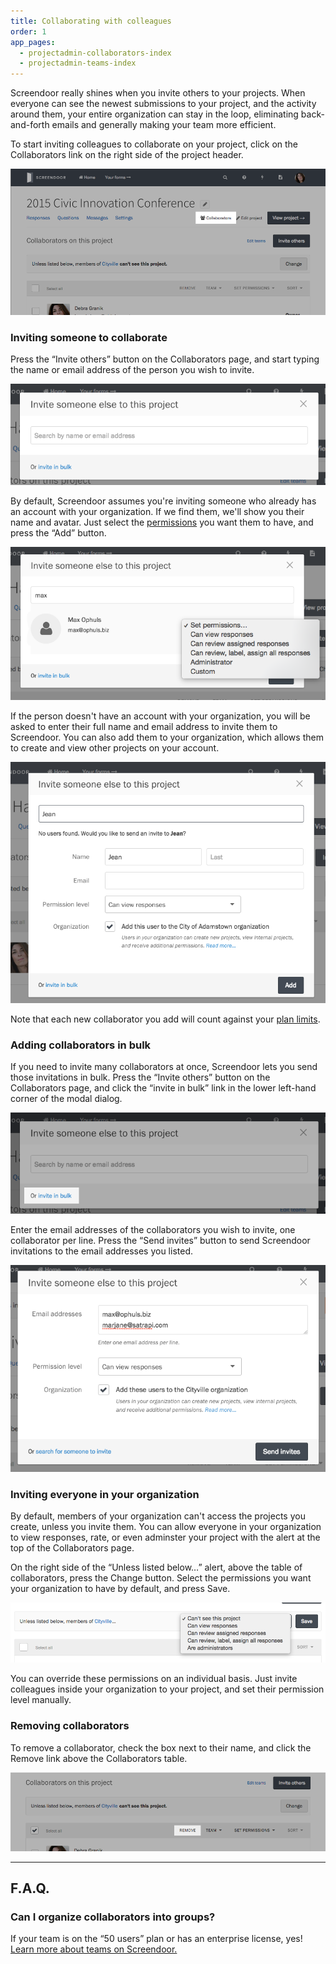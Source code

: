 ```yaml
---
title: Collaborating with colleagues
order: 1
app_pages:
  - projectadmin-collaborators-index
  - projectadmin-teams-index
---
```


Screendoor really shines when you invite others to your projects. When everyone can see the newest submissions to your project, and the activity around them, your entire organization can stay in the loop, eliminating back-and-forth emails and generally making your team more efficient.

To start inviting colleagues to collaborate on your project, click on the Collaborators link on the right side of the project header.

![The Collaborators link in the project header.](../images/collabs_1.png)

### Inviting someone to collaborate

Press the &ldquo;Invite others&rdquo; button on the Collaborators page, and start typing the name or email address of the person you wish to invite.

![Modal dialog for inviting a collaborator.](../images/collabs_2.png)

By default, Screendoor assumes you're inviting someone who already has an account with your organization. If we find them, we'll show you their name and avatar. Just select the [permissions](permissions.html) you want them to have, and press the &ldquo;Add&rdquo; button.

![Adding a collaborator inside your organization.](../images/collabs_3.png)

If the person doesn't have an account with your organization, you will be asked to enter their full name and email address to invite them to Screendoor. You can also add them to your organization, which allows them to create and view other projects on your account.

![Inviting a new collaborator to Screendoor.](../images/collabs_4.png)

Note that each new collaborator you add will count against your [plan limits](../plans_and_billing/limitations.html).

### Adding collaborators in bulk

If you need to invite many collaborators at once, Screendoor lets you send those invitations in bulk. Press the &ldquo;Invite others&rdquo; button on the Collaborators page, and click the &ldquo;invite in bulk&rdquo; link in the lower left-hand corner of the modal dialog.

![Link to invite collaborators in bulk.](../images/collabs_5.png)

Enter the email addresses of the collaborators you wish to invite, one collaborator per line. Press the &ldquo;Send invites&rdquo; button to send Screendoor invitations to the email addresses you listed.

![Sending bulk invites to collaborators.](../images/collabs_6.png)

### Inviting everyone in your organization

By default, members of your organization can't access the projects you create, unless you invite them. You can allow everyone in your organization to view responses, rate, or even adminster your project with the alert at the top of the Collaborators page.

On the right side of the &ldquo;Unless listed below&hellip;&rdquo; alert, above the table of collaborators, press the Change button. Select the permissions you want your organization to have by default, and press Save.

![Changing permissions for your organization.](../images/collabs_7.png)

You can override these permissions on an individual basis. Just invite colleagues inside your organization to your project, and set their permission level manually.

### Removing collaborators

To remove a collaborator, check the box next to their name, and click the Remove link above the Collaborators table.

![Removing collaborators.](../images/collabs_8.png)

---

## F.A.Q.

### Can I organize collaborators into groups?
If your team is on the &ldquo;50 users&rdquo; plan or has an enterprise license, yes! [Learn more about teams on Screendoor.](teams.html)
